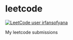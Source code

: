 # leetcode

[![LeetCode user irfansofyana](https://img.shields.io/badge/dynamic/json?style=for-the-badge&labelColor=black&color=%23ffa116&label=Solved&query=solvedOverTotal&url=https%3A%2F%2Fleetcode-badge.vercel.app%2Fapi%2Fusers%2Firfansofyana&logo=leetcode&logoColor=yellow)](https://leetcode.com/irfansofyana/)

My leetcode submissions
